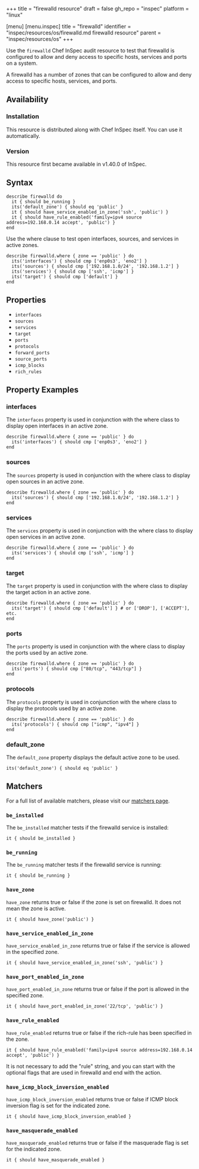 +++
title = "firewalld resource"
draft = false
gh_repo = "inspec"
platform = "linux"

[menu]
  [menu.inspec]
    title = "firewalld"
    identifier = "inspec/resources/os/firewalld.md firewalld resource"
    parent = "inspec/resources/os"
+++

Use the `firewalld` Chef InSpec audit resource to test that firewalld is configured to allow and deny access to specific hosts, services and ports on a system.

A firewalld has a number of zones that can be configured to allow and deny access to specific hosts, services, and ports.

## Availability

### Installation

This resource is distributed along with Chef InSpec itself. You can use it automatically.

### Version

This resource first became available in v1.40.0 of InSpec.

## Syntax

    describe firewalld do
      it { should be_running }
      its('default_zone') { should eq 'public' }
      it { should have_service_enabled_in_zone('ssh', 'public') }
      it { should have_rule_enabled('family=ipv4 source address=192.168.0.14 accept', 'public') }
    end

Use the where clause to test open interfaces, sources, and services in active zones.

    describe firewalld.where { zone == 'public' } do
      its('interfaces') { should cmp ['enp0s3', 'eno2'] }
      its('sources') { should cmp ['192.168.1.0/24', '192.168.1.2'] }
      its('services') { should cmp ['ssh', 'icmp'] }
      its('target') { should cmp ['default'] }
    end

## Properties

- `interfaces`
- `sources`
- `services`
- `target`
- `ports`
- `protocols`
- `forward_ports`
- `source_ports`
- `icmp_blocks`
- `rich_rules`

## Property Examples

### interfaces

The `interfaces` property is used in conjunction with the where class to display open interfaces in an active zone.

    describe firewalld.where { zone == 'public' } do
      its('interfaces') { should cmp ['enp0s3', 'eno2'] }
    end

### sources

The `sources` property is used in conjunction with the where class to display open sources in an active zone.

    describe firewalld.where { zone == 'public' } do
      its('sources') { should cmp ['192.168.1.0/24', '192.168.1.2'] }
    end

### services

The `services` property is used in conjunction with the where class to display open services in an active zone.

    describe firewalld.where { zone == 'public' } do
      its('services') { should cmp ['ssh', 'icmp'] }
    end

### target

The `target` property is used in conjunction with the where class to display the target action in an active zone.

    describe firewalld.where { zone == 'public' } do
      its('target') { should cmp ['default'] } # or ['DROP'], ['ACCEPT'], etc.
    end

### ports

The `ports` property is used in conjunction with the where class to display the ports used by an active zone.

    describe firewalld.where { zone == 'public' } do
      its('ports') { should cmp ["80/tcp", "443/tcp"] }
    end

### protocols

The `protocols` property is used in conjunction with the where class to display the protocols used by an active zone.

    describe firewalld.where { zone == 'public' } do
      its('protocols') { should cmp ["icmp", "ipv4"] }
    end

### default_zone

The `default_zone` property displays the default active zone to be used.

    its('default_zone') { should eq 'public' }

## Matchers

For a full list of available matchers, please visit our [matchers page](/inspec/matchers/).

### `be_installed`

The `be_installed` matcher tests if the firewalld service is installed:

    it { should be_installed }

### `be_running`

The `be_running` matcher tests if the firewalld service is running:

    it { should be_running }

### `have_zone`

`have_zone` returns true or false if the zone is set on firewalld. It does not mean the zone is active.

    it { should have_zone('public') }

### `have_service_enabled_in_zone`

`have_service_enabled_in_zone` returns true or false if the service is allowed in the specified zone.

    it { should have_service_enabled_in_zone('ssh', 'public') }

### `have_port_enabled_in_zone`

`have_port_enabled_in_zone` returns true or false if the port is allowed in the specified zone.

    it { should have_port_enabled_in_zone('22/tcp', 'public') }

### `have_rule_enabled`

`have_rule_enabled` returns true or false if the rich-rule has been specified in the zone.

    it { should have_rule_enabled('family=ipv4 source address=192.168.0.14 accept', 'public') }

It is not necessary to add the "rule" string, and you can start with the optional flags that are used in firewalld and end with the action.

### `have_icmp_block_inversion_enabled`

`have_icmp_block_inversion_enabled` returns true or false if ICMP block inversion flag is set for the indicated zone.

    it { should have_icmp_block_inversion_enabled }

### `have_masquerade_enabled`

`have_masquerade_enabled` returns true or false if the masquerade flag is set for the indicated zone.

    it { should have_masquerade_enabled }
